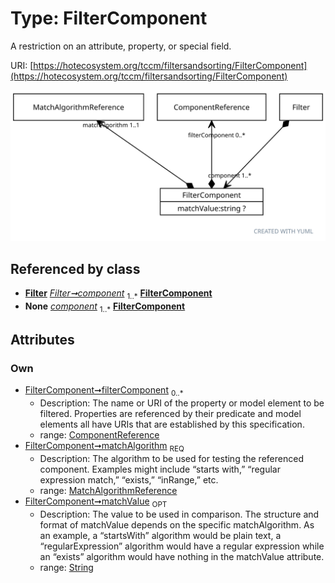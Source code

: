 
# Type: FilterComponent


A restriction on an attribute, property, or special field.

URI: [https://hotecosystem.org/tccm/filtersandsorting/FilterComponent](https://hotecosystem.org/tccm/filtersandsorting/FilterComponent)


![img](images/FilterComponent.svg)

## Referenced by class

 *  **[Filter](Filter.md)** *[Filter➞component](Filter_component.md)*  <sub>1..*</sub>  **[FilterComponent](FilterComponent.md)**
 *  **None** *[component](component.md)*  <sub>1..*</sub>  **[FilterComponent](FilterComponent.md)**

## Attributes


### Own

 * [FilterComponent➞filterComponent](FilterComponent_filterComponent.md)  <sub>0..*</sub>
    * Description: The name or URI of the property or model element to be filtered. Properties are referenced by
their predicate and model elements all have URIs that are established by this specification.
    * range: [ComponentReference](ComponentReference.md)
 * [FilterComponent➞matchAlgorithm](FilterComponent_matchAlgorithm.md)  <sub>REQ</sub>
    * Description: The algorithm to be used for testing the referenced component. Examples might include “starts with,”
“regular expression match,” “exists,” “inRange,” etc.
    * range: [MatchAlgorithmReference](MatchAlgorithmReference.md)
 * [FilterComponent➞matchValue](FilterComponent_matchValue.md)  <sub>OPT</sub>
    * Description: The value to be used in comparison. The structure and format of matchValue depends on the specific
matchAlgorithm. As an example, a “startsWith” algorithm would be plain text, a “regularExpression” algorithm
would have a regular expression while an “exists” algorithm would have nothing in the matchValue attribute.
    * range: [String](types/String.md)
